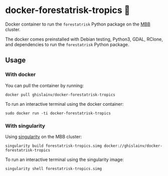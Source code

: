 # docker-forestatrisk-tropics :whale:

Docker container to run the `forestatrisk` Python package on the
[MBB](https://mbb.univ-montp2.fr/MBB/index.php) cluster.

The docker comes preinstalled with Debian testing, Python3, GDAL,
RClone, and dependencies to run the `forestatrisk` Python package.

## Usage

### With docker

You can pull the container by running: 

```shell
docker pull ghislainv/docker-forestatrisk-tropics
```

To run an interactive terminal using the docker container:

```shell
sudo docker run -ti docker-forestatrisk-tropics
```

### With singularity

Using
[singularity](https://sylabs.io/guides/2.6/user-guide/build_a_container.html#downloading-a-existing-container-from-docker-hub)
on the MBB cluster:

```shell
singularity build forestatrisk-tropics.simg docker://ghislainv/docker-forestatrisk-tropics
```

To run an interactive terminal using the singularity image:

```shell
singularity shell forestatrisk-tropics.simg
```
